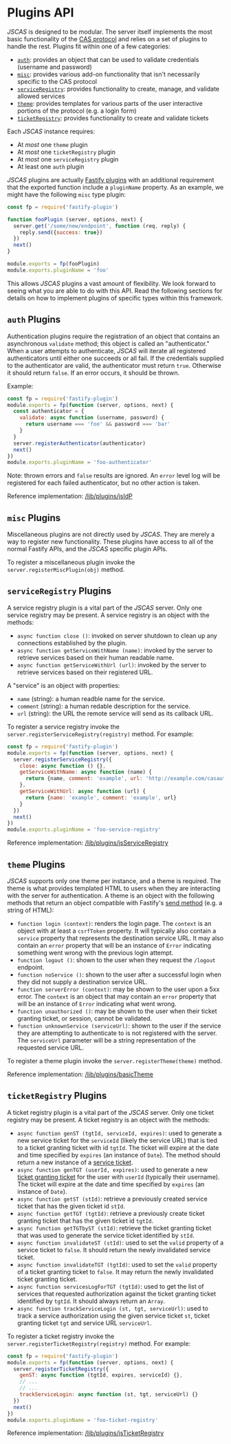 # Plugins API

*JSCAS* is designed to be modular. The server itself implements the most
basic functionality of the [CAS protocol][casp] and relies on a set of plugins
to handle the rest. Plugins fit within one of a few categories:

+ [`auth`](#auth-plugins): provides an object that can be used to validate
credentials (username and password)
+ [`misc`](#misc-plugins): provides various add-on functionality that isn't
necessarily specific to the CAS protocol
+ [`serviceRegistry`](#service-registry-plugins): provides functionality to
create, manage, and validate allowed services
+ [`theme`](#theme-plugins): provides templates for various parts of the user
interactive portions of the protocol (e.g. a login form)
+ [`ticketRegistry`](#ticket-registry-plugins): provides functionality to
create and validate tickets

Each *JSCAS* instance requires:

+ At *most* one `theme` plugin
+ At *most* one `ticketRegistry` plugin
+ At *most* one `serviceRegistry` plugin
+ At least one `auth` plugin

*JSCAS* plugins are actually [Fastify plugins][fastifyplugins] with an
additional requirement that the exported function include a `pluginName`
property. As an example, we might have the following `misc` type plugin:

```js
const fp = require('fastify-plugin')

function fooPlugin (server, options, next) {
  server.get('/some/new/endpoint', function (req, reply) {
    reply.send({success: true})
  })
  next()
}

module.exports = fp(fooPlugin)
module.exports.pluginName = 'foo'
```

This allows *JSCAS* plugins a vast amount of flexibility. We look forward
to seeing what you are able to do with this API. Read the following sections
for details on how to implement plugins of specific types within this
framework.

[casp]: https://github.com/apereo/cas/blob/1f3be83298/docs/cas-server-documentation/protocol/CAS-Protocol-Specification.md
[fastifyplugins]: https://www.fastify.io/docs/latest/Plugins/

<a id="auth-plugins"></a>
## `auth` Plugins

Authentication plugins require the registration of an object that contains
an asynchronous `validate` method; this object is called an "authenticator."
When a user attempts to authenticate, *JSCAS* will iterate all registered
authenticators until either one succeeds or all fail. If the credentials
supplied to the authenticator are valid, the authenticator must return `true`.
Otherwise it should return `false`. If an error occurs, it should be thrown.

Example:

```js
const fp = require('fastify-plugin')
module.exports = fp(function (server, options, next) {
  const authenticator = {
    validate: async function (username, password) {
      return username === 'foo' && password === 'bar'
    }
  }
  server.registerAuthenticator(authenticator)
  next()
})
module.exports.pluginName = 'foo-authenticator'
```

Note: thrown errors and `false` results are ignored. An `error` level log will
be registered for each failed authenticator, but no other action is taken.

Reference implementation: [/lib/plugins/jsIdP](/lib/plugins/jsIdP/index.js)

<a id="misc-plugins"></a>
## `misc` Plugins

Miscellaneous plugins are not directly used by *JSCAS*. They are merely a way
to register new functionality. These plugins have access to all of the normal
Fastify APIs, and the *JSCAS* specific plugin APIs.

To register a miscellaneous plugin invoke the
`server.registerMiscPlugin(obj)` method.

<a id="service-registry-plugins"></a>
## `serviceRegistry` Plugins

A service registry plugin is a vital part of the *JSCAS* server. Only one
service registry may be present. A service registry is an object with the
methods:

+ `async function close ()`: invoked on server shutdown to clean up any
connections established by the plugin.
+ `async function getServiceWithName (name)`: invoked by the server to retrieve
services based on their human readable name.
+ `async function getServiceWithUrl (url)`: invoked by the server to retrieve
services based on their registered URL.

A "service" is an object with properties:

+ `name` (string): a human readble name for the service.
+ `comment` (string): a human redable description for the service.
+ `url` (string): the URL the remote service will send as its callback URL.

To register a service registry invoke the
`server.registerServiceRegistry(registry)` method. For example:

```js
const fp = require('fastify-plugin')
module.exports = fp(function (server, options, next) {
  server.registerServiceRegistry({
    close: async function () {},
    getServiceWithName: async function (name) {
      return {name, comment: 'example', url: 'http://example.com/casauth'}
    },
    getServiceWithUrl: async function (url) {
      return {name: 'example', comment: 'example', url}
    }
  })
  next()
})
module.exports.pluginName = 'foo-service-registry'
```

Reference implementation: [/lib/plugins/jsServiceRegistry](/lib/plugins/jsServiceRegistry/index.js)

<a id="theme-plugins"></a>
## `theme` Plugins

*JSCAS* supports only one theme per instance, and a theme is required. The theme
is what provides templated HTML to users when they are interacting with the
server for authentication. A theme is an object with the following methods
that return an object compatible with Fastify's [send method][fastify-send]
(e.g. a string of HTML):

+ `function login (context)`: renders the login page. The `context` is an object
with at least a `csrfToken` property. It will typically also contain a `service`
property that represents the destination service URL. It may also contain an
`error` property that will be an instance of `Error` indicating something
went wrong with the previous login attempt.
+ `function logout ()`: shown to the user when they request the `/logout` endpoint.
+ `function noService ()`: shown to the user after a successful login when they
did not supply a destination service URL.
+ `function serverError (context)`: may be shown to the user upon a 5xx error.
The `context` is an object that may contain an `error` property that will be
an instance of `Error` indicating what went wrong.
+ `function unauthorized ()`: may be shown to the user when their ticket granting
ticket, or session, cannot be validated.
+ `function unknownService (serviceUrl)`: shown to the user if the service they
are attempting to authenticate to is not registered with the server. The
`serviceUrl` parameter will be a string representation of the requested
service URL.

To register a theme plugin invoke the `server.registerTheme(theme)` method.

Reference implementation: [/lib/plugins/basicTheme](/lib/plugins/basicTheme/index.js)

[fastify-send]: https://www.fastify.io/docs/latest/Reply/#send


<a id="ticket-registry-plugins"></a>
## `ticketRegistry` Plugins

A ticket registry plugin is a vital part of the *JSCAS* server. Only one
ticket registry may be present. A ticket registry is an object with the
methods:

+ `async function genST (tgtId, serviceId, expires)`: used to generate a new
service ticket for the `serviceId` (likely the service URL) that is tied to a
ticket granting ticket with id `tgtId`. The ticket will expire at the date and
time specified by `expires` (an instance of `Date`). The method should return
a new instance of a [service ticket](Tickets.md#serviceTicket).
+ `async function genTGT (userId, expires)`: used to generate a new [ticket
granting ticket](Tickets.md#ticketGrantingTicket) for the user with `userId`
(typically their username). The ticket will expire at the date and time
specified by `expires` (an instance of `Date`).
+ `async function getST (stId)`: retrieve a previously created service ticket
that has the given ticket id `stId`.
+ `async function getTGT (tgtId)`: retrieve a previously create ticket granting
ticket that has the given ticket id `tgtId`.
+ `async function getTGTbyST (stId)`: retrieve the ticket granting ticket that
was used to generate the service ticket identified by `stId`.
+ `async function invalidateST (stId)`: used to set the `valid` property of a
service ticket to `false`. It should return the newly invalidated service ticket.
+ `async function invalidateTGT (tgtId)`: used to set the `valid` property of a
ticket granting ticket to `false`. It may return the newly invalidated
ticket granting ticket.
+ `async function servicesLogForTGT (tgtId)`: used to get the list of services
that requested authorization against the ticket granting ticket identified by
`tgtId`. It should always return an `Array`.
+ `async function trackServiceLogin (st, tgt, serviceUrl)`: used to track a
service authorization using the given service ticket `st`, ticket granting
ticket `tgt` and service URL `serviceUrl`.

To register a ticket registry invoke the
`server.registerTicketRegistry(registry)` method. For example:

```js
const fp = require('fastify-plugin')
module.exports = fp(function (server, options, next) {
  server.registerTicketRegistry({
    genST: async function (tgtId, expires, serviceId) {},
    // ...
    // ...
    trackServiceLogin: async function (st, tgt, serviceUrl) {}
  })
  next()
})
module.exports.pluginName = 'foo-ticket-registry'
```

Reference implementation: [/lib/plugins/jsTicketRegistry](/lib/plugins/jsTicketRegistry/index.js)
